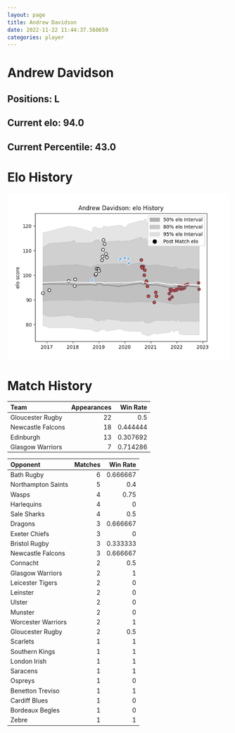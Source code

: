 ```yaml
---  
layout: page  
title: Andrew Davidson  
date: 2022-11-22 11:44:37.568659  
categories: player  
---
```

# Andrew Davidson

## Positions: L

## Current elo: 94.0

## Current Percentile: 43.0

# Elo History


![elo history](history_AndrewDavidson.png)
# Match History


| Team              |   Appearances |   Win Rate |
|:------------------|--------------:|-----------:|
| Gloucester Rugby  |            22 |   0.5      |
| Newcastle Falcons |            18 |   0.444444 |
| Edinburgh         |            13 |   0.307692 |
| Glasgow Warriors  |             7 |   0.714286 |

| Opponent           |   Matches |   Win Rate |
|:-------------------|----------:|-----------:|
| Bath Rugby         |         6 |   0.666667 |
| Northampton Saints |         5 |   0.4      |
| Wasps              |         4 |   0.75     |
| Harlequins         |         4 |   0        |
| Sale Sharks        |         4 |   0.5      |
| Dragons            |         3 |   0.666667 |
| Exeter Chiefs      |         3 |   0        |
| Bristol Rugby      |         3 |   0.333333 |
| Newcastle Falcons  |         3 |   0.666667 |
| Connacht           |         2 |   0.5      |
| Glasgow Warriors   |         2 |   1        |
| Leicester Tigers   |         2 |   0        |
| Leinster           |         2 |   0        |
| Ulster             |         2 |   0        |
| Munster            |         2 |   0        |
| Worcester Warriors |         2 |   1        |
| Gloucester Rugby   |         2 |   0.5      |
| Scarlets           |         1 |   1        |
| Southern Kings     |         1 |   1        |
| London Irish       |         1 |   1        |
| Saracens           |         1 |   1        |
| Ospreys            |         1 |   0        |
| Benetton Treviso   |         1 |   1        |
| Cardiff Blues      |         1 |   0        |
| Bordeaux Begles    |         1 |   0        |
| Zebre              |         1 |   1        |